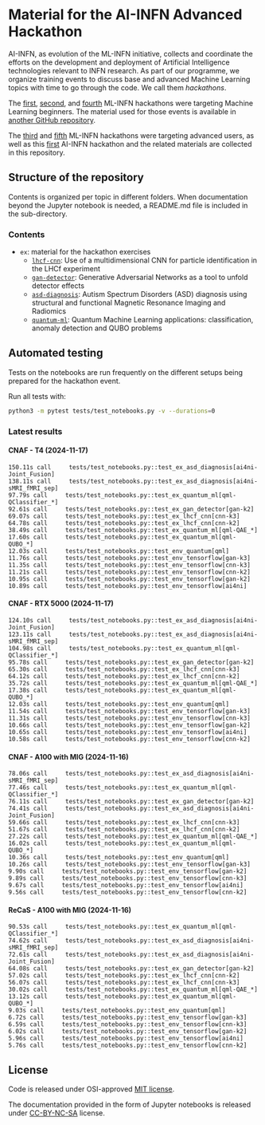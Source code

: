 # Material for the AI-INFN Advanced Hackathon

AI-INFN, as evolution of the ML-INFN initiative, collects and coordinate the efforts 
on the development and deployment of Artificial Intelligence technologies relevant 
to INFN research. As part of our programme, we organize training events to discuss 
base and advanced Machine Learning topics with time to go through the code.
We call them _hackathons_.

The [first](https://agenda.infn.it/event/25855), 
[second](https://agenda.infn.it/event/28565), and 
[fourth](https://agenda.infn.it/event/35607) ML-INFN hackathons were targeting
Machine Learning beginners. The material used for those events is available in 
[another GitHub repository](https://github.com/tommasoboccali/ml_infn_hackBase).

The [third](https://agenda.infn.it/event/32568) and 
[fifth](https://agenda.infn.it/event/37650) ML-INFN hackathons were targeting 
advanced users, as well as this [first](https://agenda.infn.it/event/43129) 
AI-INFN hackathon and the related materials are collected in this repository.

## Structure of the repository
Contents is organized per topic in different folders. 
When documentation beyond the Jupyter notebook is needed, a README.md file is 
included in the sub-directory.

### Contents
* `ex`: material for the hackathon exercises
  * [`lhcf-cnn`](./ex/lhcf-cnn): Use of a multidimensional CNN for particle 
  identification in the LHCf experiment
  * [`gan-detector`](./ex/gan-detector): Generative Adversarial Networks as 
  a tool to unfold detector effects
  * [`asd-diagnosis`](./ex/asd-diagnosis): Autism Spectrum Disorders (ASD) 
  diagnosis using structural and functional Magnetic Resonance Imaging and 
  Radiomics
  * [`quantum-ml`](./ex/quantum-ml): Quantum Machine Learning applications: 
  classification, anomaly detection and QUBO problems

## Automated testing
Tests on the notebooks are run frequently on the different setups being prepared
for the hackathon event.

Run all tests with:
```bash
python3 -m pytest tests/test_notebooks.py -v --durations=0
```

### Latest results

#### CNAF - T4 (2024-11-17)
```
150.11s call     tests/test_notebooks.py::test_ex_asd_diagnosis[ai4ni-Joint_Fusion]
138.11s call     tests/test_notebooks.py::test_ex_asd_diagnosis[ai4ni-sMRI_fMRI_sep]
97.79s call     tests/test_notebooks.py::test_ex_quantum_ml[qml-QClassifier_*]
92.61s call     tests/test_notebooks.py::test_ex_gan_detector[gan-k2]
69.07s call     tests/test_notebooks.py::test_ex_lhcf_cnn[cnn-k3]
64.78s call     tests/test_notebooks.py::test_ex_lhcf_cnn[cnn-k2]
38.49s call     tests/test_notebooks.py::test_ex_quantum_ml[qml-QAE_*]
17.60s call     tests/test_notebooks.py::test_ex_quantum_ml[qml-QUBO_*]
12.03s call     tests/test_notebooks.py::test_env_quantum[qml]
11.76s call     tests/test_notebooks.py::test_env_tensorflow[gan-k3]
11.35s call     tests/test_notebooks.py::test_env_tensorflow[cnn-k3]
11.21s call     tests/test_notebooks.py::test_env_tensorflow[cnn-k2]
10.95s call     tests/test_notebooks.py::test_env_tensorflow[gan-k2]
10.89s call     tests/test_notebooks.py::test_env_tensorflow[ai4ni]
```

#### CNAF - RTX 5000 (2024-11-17)
```
124.10s call     tests/test_notebooks.py::test_ex_asd_diagnosis[ai4ni-Joint_Fusion]
123.11s call     tests/test_notebooks.py::test_ex_asd_diagnosis[ai4ni-sMRI_fMRI_sep]
104.98s call     tests/test_notebooks.py::test_ex_quantum_ml[qml-QClassifier_*]
95.78s call     tests/test_notebooks.py::test_ex_gan_detector[gan-k2]
65.30s call     tests/test_notebooks.py::test_ex_lhcf_cnn[cnn-k3]
64.12s call     tests/test_notebooks.py::test_ex_lhcf_cnn[cnn-k2]
35.72s call     tests/test_notebooks.py::test_ex_quantum_ml[qml-QAE_*]
17.38s call     tests/test_notebooks.py::test_ex_quantum_ml[qml-QUBO_*]
12.03s call     tests/test_notebooks.py::test_env_quantum[qml]
11.54s call     tests/test_notebooks.py::test_env_tensorflow[gan-k3]
11.31s call     tests/test_notebooks.py::test_env_tensorflow[cnn-k3]
10.66s call     tests/test_notebooks.py::test_env_tensorflow[gan-k2]
10.65s call     tests/test_notebooks.py::test_env_tensorflow[ai4ni]
10.58s call     tests/test_notebooks.py::test_env_tensorflow[cnn-k2]
```

#### CNAF - A100 with MIG (2024-11-16)
```
78.06s call     tests/test_notebooks.py::test_ex_asd_diagnosis[ai4ni-sMRI_fMRI_sep]
77.46s call     tests/test_notebooks.py::test_ex_quantum_ml[qml-QClassifier_*]
76.11s call     tests/test_notebooks.py::test_ex_gan_detector[gan-k2]
74.41s call     tests/test_notebooks.py::test_ex_asd_diagnosis[ai4ni-Joint_Fusion]
59.66s call     tests/test_notebooks.py::test_ex_lhcf_cnn[cnn-k3]
51.67s call     tests/test_notebooks.py::test_ex_lhcf_cnn[cnn-k2]
27.22s call     tests/test_notebooks.py::test_ex_quantum_ml[qml-QAE_*]
16.02s call     tests/test_notebooks.py::test_ex_quantum_ml[qml-QUBO_*]
10.36s call     tests/test_notebooks.py::test_env_quantum[qml]
10.26s call     tests/test_notebooks.py::test_env_tensorflow[gan-k3]
9.90s call     tests/test_notebooks.py::test_env_tensorflow[gan-k2]
9.89s call     tests/test_notebooks.py::test_env_tensorflow[cnn-k3]
9.67s call     tests/test_notebooks.py::test_env_tensorflow[ai4ni]
9.56s call     tests/test_notebooks.py::test_env_tensorflow[cnn-k2]
```

#### ReCaS - A100 with MIG (2024-11-16)
```
90.53s call     tests/test_notebooks.py::test_ex_quantum_ml[qml-QClassifier_*]
74.62s call     tests/test_notebooks.py::test_ex_asd_diagnosis[ai4ni-sMRI_fMRI_sep]
72.61s call     tests/test_notebooks.py::test_ex_asd_diagnosis[ai4ni-Joint_Fusion]
64.08s call     tests/test_notebooks.py::test_ex_gan_detector[gan-k2]
57.02s call     tests/test_notebooks.py::test_ex_lhcf_cnn[cnn-k2]
56.07s call     tests/test_notebooks.py::test_ex_lhcf_cnn[cnn-k3]
30.02s call     tests/test_notebooks.py::test_ex_quantum_ml[qml-QAE_*]
13.12s call     tests/test_notebooks.py::test_ex_quantum_ml[qml-QUBO_*]
9.03s call     tests/test_notebooks.py::test_env_quantum[qml]
6.72s call     tests/test_notebooks.py::test_env_tensorflow[gan-k3]
6.59s call     tests/test_notebooks.py::test_env_tensorflow[cnn-k3]
6.02s call     tests/test_notebooks.py::test_env_tensorflow[gan-k2]
5.96s call     tests/test_notebooks.py::test_env_tensorflow[ai4ni]
5.76s call     tests/test_notebooks.py::test_env_tensorflow[cnn-k2]
```

## License
Code is released under OSI-approved [MIT license](./LICENSE).

The documentation provided in the form of Jupyter notebooks is 
released under [CC-BY-NC-SA](./CC-BY-NC-SA-4.0) license.
